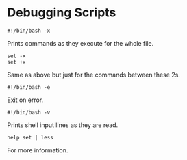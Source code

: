 # Debugging Scripts

```
#!/bin/bash -x
```
Prints commands as they execute for the whole file.

```
set -x
set +x
```
Same as above but just for the commands between these 2s.

```
#!/bin/bash -e
```
Exit on error.

```
#!/bin/bash -v
```
Prints shell input lines as they are read.

```
help set | less
```
For more information.